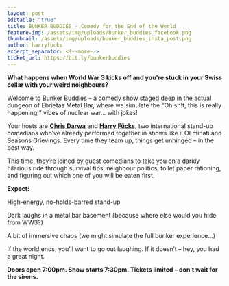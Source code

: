 ```yaml
---
layout: post
editable: "true"
title: BUNKER BUDDIES - Comedy for the End of the World
feature-img: /assets/img/uploads/bunker_buddies_facebook.png
thumbnail: /assets/img/uploads/bunker_buddies_insta_post.png
author: harryfucks
excerpt_separator: <!--more-->
ticket_url: https://bit.ly/bunkerbuddies
---
```

**What happens when World War 3 kicks off and you're stuck in your Swiss cellar with your weird neighbours?**

Welcome to Bunker Buddies – a comedy show staged deep in the actual dungeon of Ebrietas Metal Bar, where we simulate the “Oh sh!t, this is really happening!” vibes of nuclear war… with jokes!

Your hosts are **[Chris Darwa](https://www.chrisdarwa.com/)** and **[Harry Fücks](https://harryf.ckscomedy.com/)**, two international stand-up comedians who’ve already performed together in shows like iLOLminati and Seasons Grievings. Every time they team up, things get unhinged – in the best way.

This time, they’re joined by guest comedians to take you on a darkly hilarious ride through survival tips, neighbour politics, toilet paper rationing, and figuring out which one of you will be eaten first.

**Expect:**

High-energy, no-holds-barred stand-up

Dark laughs in a metal bar basement (because where else would you hide from WW3?)

A bit of immersive chaos (we might simulate the full bunker experience...)

If the world ends, you’ll want to go out laughing.
If it doesn’t – hey, you had a great night.

**Doors open 7:00pm. Show starts 7:30pm.
Tickets limited – don’t wait for the sirens.**
